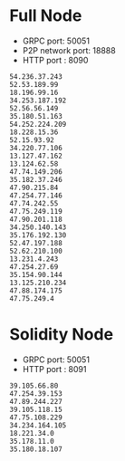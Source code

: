 # Full Node
* GRPC port: 50051
* P2P network port: 18888
* HTTP port : 8090
```
54.236.37.243
52.53.189.99
18.196.99.16
34.253.187.192
52.56.56.149
35.180.51.163
54.252.224.209
18.228.15.36
52.15.93.92
34.220.77.106
13.127.47.162
13.124.62.58
47.74.149.206
35.182.37.246
47.90.215.84
47.254.77.146
47.74.242.55
47.75.249.119
47.90.201.118
34.250.140.143
35.176.192.130
52.47.197.188
52.62.210.100
13.231.4.243
47.254.27.69
35.154.90.144
13.125.210.234
47.88.174.175
47.75.249.4
```

# Solidity Node
* GRPC port: 50051
* HTTP port : 8091
```
39.105.66.80
47.254.39.153
47.89.244.227
39.105.118.15
47.75.108.229
34.234.164.105
18.221.34.0
35.178.11.0
35.180.18.107
```

